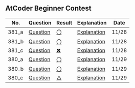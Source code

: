 ## AtCoder Beginner Contest

| No. | Question | Result | Explanation | Date |
| --- | ---- | --------- | ------ | ----------- |
| 381_a | [Question](https://atcoder.jp/contests/abc381/tasks/abc381_a) | [〇](https://atcoder.jp/contests/abc381/submissions/60242413) | [Explanation](標準入力出力) | 11/28 |
| 381_b | [Question](https://atcoder.jp/contests/abc381/tasks/abc381_b) | [〇](https://atcoder.jp/contests/abc381/submissions/60242547) | [Explanation](重複確認、連想配列) | 11/28 |
| 381_c | [Question](https://atcoder.jp/contests/abc381/tasks/abc381_c) | [✖]() | [Explanation](https://atcoder.jp/contests/abc381/editorial/11413) | 11/28 |
| 380_a | [Question](https://atcoder.jp/contests/abc380/tasks/abc380_a) | [〇](https://atcoder.jp/contests/abc380/submissions/60264355) | [Explanation]() | 11/29 |
| 380_b | [Question](https://atcoder.jp/contests/abc380/tasks/abc380_b) | [〇](https://atcoder.jp/contests/abc380/submissions/60264605) | [Explanation]() | 11/29 |
| 380_c | [Question](https://atcoder.jp/contests/abc380/tasks/abc380_c) | [△]() | [Explanation]() | 11/29 |